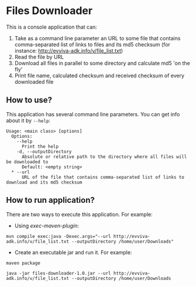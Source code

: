 Files Downloader
============

This is a console application that can:
 1. Take as a command line parameter an URL to some file that contains comma-separated list of links to files and its md5 checksum (for instance: http://evviva-adk.info/v/file_list.txt)
 2. Read the file by URL
 3. Download all files in parallel to some directory and calculate md5 'on the fly'
 4. Print file name, calculated checksum and received checksum of every downloaded file

How to use?
-----------------------------------
This application has several command line parameters. You can get info about it by `--help`:

    Usage: <main class> [options]
      Options:
        --help
          Print the help
        -d, --outputDirectory
          Absolute or relative path to the directory where all files will be downloaded to
          Default: <empty string>
      * --url
          URL of the file that contains comma-separated list of links to download and its md5 checksum

How to run application?
-----------------------------------
There are two ways to execute this application. For example:
 - Using _exec-maven-plugin_:
 
 `mvn compile exec:java -Dexec.args="--url http://evviva-adk.info/v/file_list.txt --outputDirectory /home/user/Downloads"`
 
 - Create an executable jar and run it. For example:
 
 `maven package`
 
 `java -jar files-downloader-1.0.jar --url http://evviva-adk.info/v/file_list.txt --outputDirectory /home/user/Downloads`